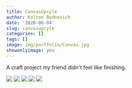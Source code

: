 ```yaml
---
title: CanvasUpcyle
author: Kolton Bodnovich
date: '2020-06-04'
slug: canvasupcyle
categories: []
tags: []
image: img/portfolio/Canvas.jpg
showonlyimage: yes
---
```


A craft project my friend didn't feel like finishing.

![](/portfolio/Canvas_files/Canvas2_zoomed.jpg)
![](/portfolio/Canvas_files/Canvas_all3.jpg)
![](/portfolio/Canvas_files/canvas_hotpink.jpg)
![](/portfolio/Canvas_files/canvas_hotpink_back.jpg)
![](/portfolio/Canvas_files/canvas_hotpink_back_zoomed.jpg)
